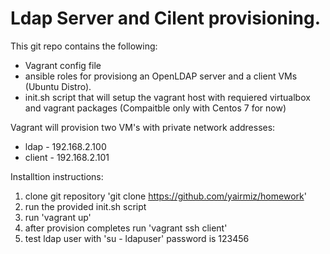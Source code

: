 # Ldap Server and Cilent provisioning.
This git repo contains the following:
  * Vagrant config file
  * ansible roles for provisiong an OpenLDAP server and a client VMs (Ubuntu Distro).
  * init.sh script that will setup the vagrant host with requiered virtualbox and vagrant packages (Compaitble only with Centos 7 for now)


Vagrant will provision two VM's with private network addresses:
 * ldap - 192.168.2.100
 * client - 192.168.2.101


Installtion instructions:
 1. clone git repository 'git clone https://github.com/yairmiz/homework'
 2. run the provided init.sh script
 3. run 'vagrant up'
 4. after provision completes run 'vagrant ssh client'
 5. test ldap user with 'su - ldapuser' password is 123456

